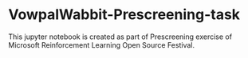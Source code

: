 # VowpalWabbit-Prescreening-task
This jupyter notebook is created as part of Prescreening exercise of Microsoft Reinforcement Learning Open Source Festival.
